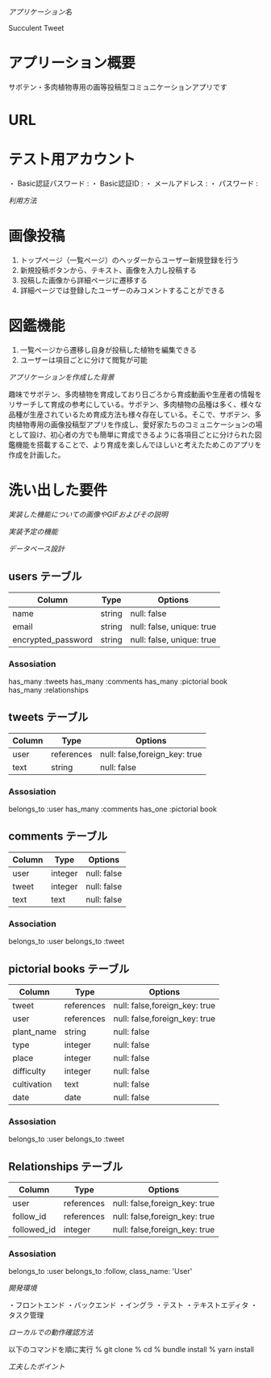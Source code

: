 *アプリケーション名*

Succulent Tweet 

# アプリーション概要

サボテン・多肉植物専用の画等投稿型コミュニケーションアプリです

# URL

# テスト用アカウント
・ Basic認証パスワード :
・ Basic認証ID :
・ メールアドレス :
・ パスワード :

*利用方法*

# 画像投稿

1. トップページ（一覧ページ）のヘッダーからユーザー新規登録を行う
2. 新規投稿ボタンから、テキスト、画像を入力し投稿する
3. 投稿した画像から詳細ページに遷移する
4. 詳細ページでは登録したユーザーのみコメントすることができる

# 図鑑機能

1. 一覧ページから遷移し自身が投稿した植物を編集できる
2. ユーザーは項目ごとに分けて閲覧が可能


*アプリケーションを作成した背景*

趣味でサボテン、多肉植物を育成しており日ごろから育成動画や生産者の情報をリサーチして育成の参考にしている。サボテン、多肉植物の品種は多く、様々な品種が生産されているため育成方法も様々存在している。そこで、サボテン、多肉植物専用の画像投稿型アプリを作成し、愛好家たちのコミュニケーションの場として設け、初心者の方でも簡単に育成できるように各項目ごとに分けられた図鑑機能を搭載することで、より育成を楽しんでほしいと考えたためこのアプリを作成を計画した。

# 洗い出した要件


*実装した機能についての画像やGIFおよびその説明*


*実装予定の機能*


*データベース設計*

## users テーブル

| Column             | Type     | Options                   |
| ------------------ | -------- | ------------------------- |
| name               | string   | null: false               |
| email              | string   | null: false, unique: true |
| encrypted_password | string   | null: false, unique: true |


### Assosiation
has_many :tweets
has_many :comments
has_many :pictorial book
has_many :relationships

## tweets テーブル

| Column             | Type       | Options                       |
| ------------------ | ---------- | ----------------------------- |
| user               | references | null: false,foreign_key: true |
| text               | string     | null: false                   |

### Assosiation
belongs_to :user
has_many :comments
has_one :pictorial book


## comments テーブル

| Column             | Type       | Options                       |
| ------------------ | ---------- | ----------------------------- |
| user               | integer    | null: false                   |
| tweet              | integer    | null: false                   |
| text               | text       | null: false                   |

### Association
belongs_to :user
belongs_to :tweet


## pictorial books テーブル

| Column             | Type       | Options                       |
| ------------------ | ---------- | ----------------------------- |
| tweet              | references | null: false,foreign_key: true |
| user               | references | null: false,foreign_key: true |
| plant_name         | string     | null: false                   |
| type               | integer    | null: false                   |
| place              | integer    | null: false                   |
| difficulty         | integer    | null: false                   |
| cultivation        | text       | null: false                   |
| date               | date       | null: false                   |

### Assosiation
belongs_to :user
belongs_to :tweet


## Relationships テーブル

| Column             | Type       | Options                       |
| ------------------ | ---------- | ----------------------------- |
| user               | references | null: false,foreign_key: true |
| follow_id          | references | null: false,foreign_key: true |
| followed_id        | integer    | null: false,foreign_key: true |

### Assosiation
belongs_to :user
belongs_to :follow, class_name: 'User'

*開発環境*

・フロントエンド
・バックエンド
・イングラ
・テスト
・テキストエディタ
・タスク管理

*ローカルでの動作確認方法*

以下のコマンドを順に実行
% git clone 
% cd
% bundle install
% yarn install


*工夫したポイント*